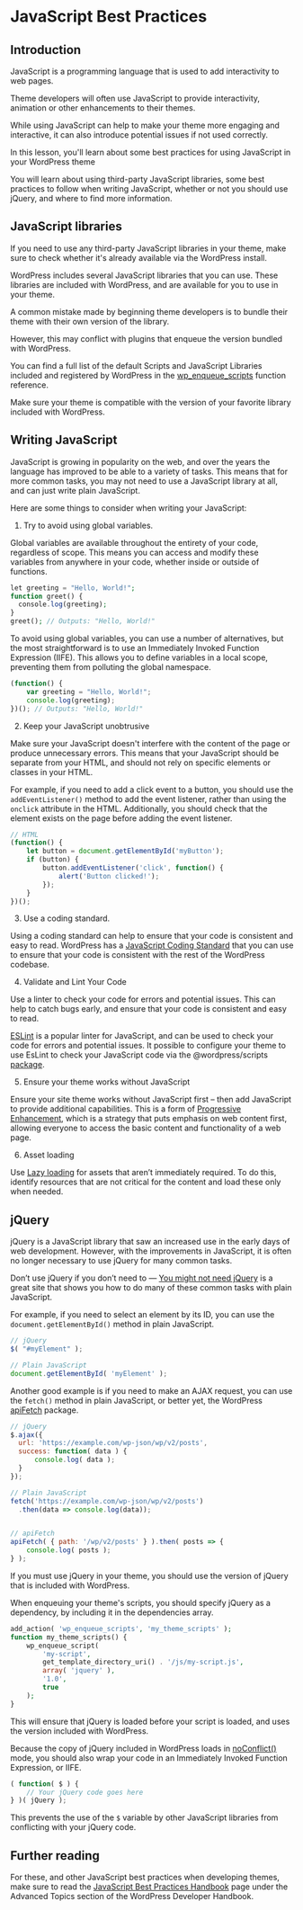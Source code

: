 # JavaScript Best Practices

## Introduction

JavaScript is a programming language that is used to add interactivity to web pages. 

Theme developers will often use JavaScript to provide interactivity, animation or other enhancements to their themes.

While using JavaScript can help to make your theme more engaging and interactive, it can also introduce potential issues if not used correctly.

In this lesson, you'll learn about some best practices for using JavaScript in your WordPress theme

You will learn about using third-party JavaScript libraries, some best practices to follow when writing JavaScript, whether or not you should use jQuery, and where to find more information.

## JavaScript libraries

If you need to use any third-party JavaScript libraries in your theme, make sure to check whether it's already available via the WordPress install.

WordPress includes several JavaScript libraries that you can use. These libraries are included with WordPress, and are available for you to use in your theme.

A common mistake made by beginning theme developers is to bundle their theme with their own version of the library. 

However, this may conflict with plugins that enqueue the version bundled with WordPress.

You can find a full list of the default Scripts and JavaScript Libraries included and registered by WordPress in the [wp_enqueue_scripts](https://developer.wordpress.org/reference/functions/wp_enqueue_script/#default-scripts-and-js-libraries-included-and-registered-by-wordpress) function reference.

Make sure your theme is compatible with the version of your favorite library included with WordPress.

## Writing JavaScript

JavaScript is growing in popularity on the web, and over the years the language has improved to be able to a variety of tasks. This means that for more common tasks, you may not need to use a JavaScript library at all, and can just write plain JavaScript.

Here are some things to consider when writing your JavaScript:

1. Try to avoid using global variables.

Global variables are available throughout the entirety of your code, regardless of scope. This means you can access and modify these variables from anywhere in your code, whether inside or outside of functions.

```php
let greeting = "Hello, World!";
function greet() {
  console.log(greeting);
}
greet(); // Outputs: "Hello, World!"
```

To avoid using global variables, you can use a number of alternatives, but the most straightforward is to use an Immediately Invoked Function Expression (IIFE). This allows you to define variables in a local scope, preventing them from polluting the global namespace.

```js
(function() {
	var greeting = "Hello, World!";
	console.log(greeting);
})(); // Outputs: "Hello, World!"
```

2. Keep your JavaScript unobtrusive

Make sure your JavaScript doesn't interfere with the content of the page or produce unnecessary errors. This means that your JavaScript should be separate from your HTML, and should not rely on specific elements or classes in your HTML.

For example, if you need to add a click event to a button, you should use the `addEventListener()` method to add the event listener, rather than using the `onclick` attribute in the HTML. Additionally, you should check that the element exists on the page before adding the event listener.

```js
// HTML
(function() {
	let button = document.getElementById('myButton');
	if (button) {
        button.addEventListener('click', function() {
            alert('Button clicked!');
        });
	}
})(); 
```

3. Use a coding standard. 

Using a coding standard can help to ensure that your code is consistent and easy to read. WordPress has a [JavaScript Coding Standard](https://developer.wordpress.org/coding-standards/wordpress-coding-standards/javascript/) that you can use to ensure that your code is consistent with the rest of the WordPress codebase.

4. Validate and Lint Your Code

Use a linter to check your code for errors and potential issues. This can help to catch bugs early, and ensure that your code is consistent and easy to read.

[ESLint](https://eslint.org/) is a popular linter for JavaScript, and can be used to check your code for errors and potential issues. It possible to configure your theme to use EsLint to check your JavaScript code via the @wordpress/scripts [package](https://developer.wordpress.org/block-editor/reference-guides/packages/packages-scripts/).

5. Ensure your theme works without JavaScript

Ensure your site theme works without JavaScript first – then add JavaScript to provide additional capabilities. This is a form of [Progressive Enhancement](https://developer.mozilla.org/en-US/docs/Glossary/Progressive_Enhancement), which is a strategy that puts emphasis on web content first, allowing everyone to access the basic content and functionality of a web page.

6. Asset loading

Use [Lazy loading](https://developer.mozilla.org/en-US/docs/Web/Performance/Lazy_loading) for assets that aren’t immediately required. To do this, identify resources that are not critical for the content and load these only when needed.

## jQuery

jQuery is a JavaScript library that saw an increased use in the early days of web development. However, with the improvements in JavaScript, it is often no longer necessary to use jQuery for many common tasks.

Don’t use jQuery if you don’t need to — [You might not need jQuery](https://youmightnotneedjquery.com/) is a great site that shows you how to do many of these common tasks with plain JavaScript.

For example, if you need to select an element by its ID, you can use the `document.getElementById()` method in plain JavaScript.

```js
// jQuery
$( "#myElement" );

// Plain JavaScript
document.getElementById( 'myElement' );
```

Another good example is if you need to make an AJAX request, you can use the `fetch()` method in plain JavaScript, or better yet, the WordPress [apiFetch](https://developer.wordpress.org/block-editor/reference-guides/packages/packages-api-fetch/) package.

```js
// jQuery
$.ajax({
  url: 'https://example.com/wp-json/wp/v2/posts',
  success: function( data ) {
	  console.log( data );
  }
});

// Plain JavaScript
fetch('https://example.com/wp-json/wp/v2/posts')
  .then(data => console.log(data));


// apiFetch
apiFetch( { path: '/wp/v2/posts' } ).then( posts => {
    console.log( posts );
} );
```

If you must use jQuery in your theme, you should use the version of jQuery that is included with WordPress.

When enqueuing your theme's scripts, you should specify jQuery as a dependency, by including it in the dependencies array.

```php
add_action( 'wp_enqueue_scripts', 'my_theme_scripts' );
function my_theme_scripts() {
    wp_enqueue_script( 
        'my-script', 
        get_template_directory_uri() . '/js/my-script.js', 
        array( 'jquery' ), 
        '1.0', 
        true 
    );
}
```

This will ensure that jQuery is loaded before your script is loaded, and uses the version included with WordPress.

Because the copy of jQuery included in WordPress loads in [noConflict()](https://api.jquery.com/jQuery.noConflict/) mode, you should also wrap your code in an Immediately Invoked Function Expression, or IIFE.

```javascript
( function( $ ) {
    // Your jQuery code goes here
} )( jQuery );
```

This prevents the use of the `$` variable by other JavaScript libraries from conflicting with your jQuery code.

## Further reading

For these, and other JavaScript best practices when developing themes, make sure to read the [JavaScript Best Practices Handbook](https://developer.wordpress.org/themes/advanced-topics/javascript-best-practices) page under the Advanced Topics section of the WordPress Developer Handbook.